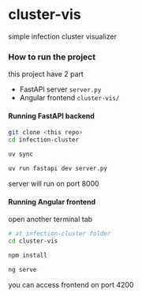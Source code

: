 # cluster-vis

simple infection cluster visualizer

### How to run the project

this project have 2 part
- FastAPI server `server.py`
- Angular frontend `cluster-vis/`

#### Running FastAPI backend

```bash
git clone <this repo>
cd infection-cluster

uv sync

uv run fastapi dev server.py
```

server will run on port 8000

#### Running Angular frontend

open another terminal tab

```bash
# at infection-cluster folder
cd cluster-vis

npm install

ng serve
```

you can access frontend on port 4200